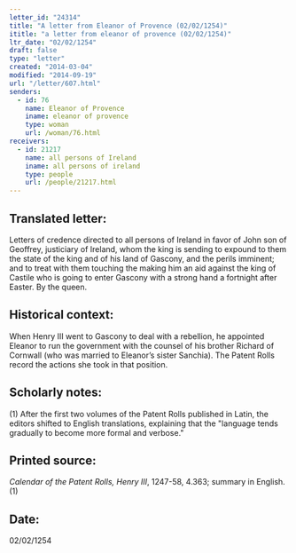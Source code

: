 ```yaml
---
letter_id: "24314"
title: "A letter from Eleanor of Provence (02/02/1254)"
ititle: "a letter from eleanor of provence (02/02/1254)"
ltr_date: "02/02/1254"
draft: false
type: "letter"
created: "2014-03-04"
modified: "2014-09-19"
url: "/letter/607.html"
senders:
  - id: 76
    name: Eleanor of Provence
    iname: eleanor of provence
    type: woman
    url: /woman/76.html
receivers:
  - id: 21217
    name: all persons of Ireland
    iname: all persons of ireland
    type: people
    url: /people/21217.html
---
```

<h2> Translated letter:</h2>Letters of credence directed to all persons of Ireland in favor of John son of Geoffrey, justiciary of Ireland, whom the king is sending to expound to them the state of the king and of his land of Gascony, and the perils imminent; and to treat with them touching the making him an aid against the king of Castile who is going to enter Gascony with a strong hand a fortnight after Easter.
By the queen.
<h2 class="mt-4"> Historical context:</h2>When Henry III went to Gascony to deal with a rebellion, he appointed Eleanor to run the government with the counsel of his brother Richard of Cornwall (who was married to Eleanor’s sister Sanchia). The Patent Rolls record the actions she took in that position.
<h2 class="mt-4"> Scholarly notes:</h2>(1) After the first two volumes of the Patent Rolls published in Latin, the editors shifted to English translations, explaining that the "language tends gradually to become more formal and verbose."
<h2 class="mt-4"> Printed source:</h2><p><em>Calendar of the Patent Rolls, Henry III</em>, 1247-58, 4.363; summary in English.(1)</p><h2 class="mt-4"> Date:</h2>02/02/1254